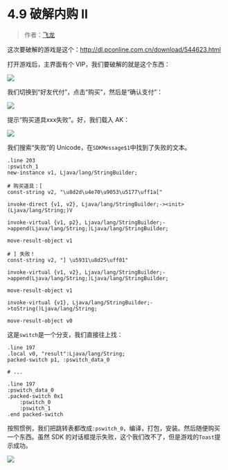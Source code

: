 # 4.9 破解内购 II

> 作者：[飞龙](https://github.com/wizardforcel)

这次要破解的游戏是这个：http://dl.pconline.com.cn/download/544623.html

打开游戏后，主界面有个 VIP，我们要破解的就是这个东西：

![](http://upload-images.jianshu.io/upload_images/118142-499acc4c99dd2193.jpg)

我们切换到“好友代付”，点击“购买”，然后是“确认支付”：

![](http://upload-images.jianshu.io/upload_images/118142-7cf9d342fc52efa5.jpg)

提示“购买道具xxx失败”。好，我们载入 AK：

![](http://upload-images.jianshu.io/upload_images/118142-527a7694640ea569.jpg)

我们搜索“失败”的 Unicode，在`SDKMessage$1`中找到了失败的文本。

```
.line 203
:pswitch_1
new-instance v1, Ljava/lang/StringBuilder;

# 购买道具：[
const-string v2, "\u8d2d\u4e70\u9053\u5177\uff1a["

invoke-direct {v1, v2}, Ljava/lang/StringBuilder;-><init>(Ljava/lang/String;)V

invoke-virtual {v1, p2}, Ljava/lang/StringBuilder;->append(Ljava/lang/String;)Ljava/lang/StringBuilder;

move-result-object v1

# ] 失败！
const-string v2, "] \u5931\u8d25\uff01"

invoke-virtual {v1, v2}, Ljava/lang/StringBuilder;->append(Ljava/lang/String;)Ljava/lang/StringBuilder;

move-result-object v1

invoke-virtual {v1}, Ljava/lang/StringBuilder;->toString()Ljava/lang/String;

move-result-object v0
```

这是`switch`是一个分支，我们直接往上找：

```
.line 197
.local v0, "result":Ljava/lang/String;
packed-switch p1, :pswitch_data_0

# ...

.line 197
:pswitch_data_0
.packed-switch 0x1
    :pswitch_0
    :pswitch_1
.end packed-switch
```

按照惯例，我们把跳转表都改成`:pswitch_0`，编译，打包，安装。然后随便购买一个东西。虽然 SDK 的对话框提示失败，这个我们改不了，但是游戏的`Toast`提示成功。

![](http://upload-images.jianshu.io/upload_images/118142-a40487e44202ad56.jpg)
